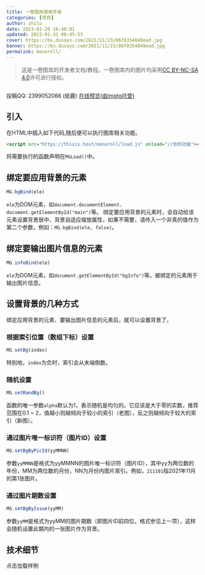 ```yaml
---
title: 一卷图库使用手册
categories: [项目]
author: zhilu
date: 2023-01-20 16:48:01
updated: 2023-01-31 08:45:53
cover: https://bu.dusays.com/2021/11/23/86f0354849ead.jpg
banner: https://bu.dusays.com/2021/11/23/86f0354849ead.jpg
permalink: monoroll/
---
```


> 这是一卷图库的开发者文档/教程。一卷图库内的图片均采用[CC BY-NC-SA 4.0](https://creativecommons.org/licenses/by-nc-sa/4.0/deed.zh)</a>许可进行授权。

<script src="./load.js" onload="console.log(MG)"></script>

<pre id="MGInfo"></pre>
<script>document.getElementById("MGInfo").textContent = `name: ${MG.name}\ndescription: ${MG.description}\nlicense: ${MG.license}`</script>

投稿QQ: 2399052066 (纸鹿)
[在线预览(由Imgtg托管)](https://img.tg/album/54wL)

## 引入

在HTML中插入如下代码,随后便可以执行图库相关功能。
```html
<script src="https://thisis.host/monoroll/load.js" onload="//你的功能"></script>
```
将需要执行的函数声明在`MGLoad()`中。

## 绑定要应用背景的元素
```js
MG.bgBind(ele)
```
`ele`为DOM元素，如`document.documentElement、document.getElementById("main")`等。
绑定要应用背景的元素时，会自动给该元素设置背景居中、背景自适应缩放属性，如果不需要，请传入一个非真的值作为第二个参数，例如：`MG.bgBind(ele, false)`。

## 绑定要输出图片信息的元素
```js
MG.infoBind(ele)
```
`ele`为DOM元素，如`document.getElementById("bgInfo")`等。被绑定的元素用于输出图片信息。

## 设置背景的几种方式
绑定应用背景的元素、要输出图片信息的元素后，就可以设置背景了。

### 根据索引位置（数组下标）设置
```js
MG.setBg(index)
```
特别地，`index`为负时，索引会从末端倒数。

### 随机设置
```js
MG.setRandBg()
```
函数的唯一参数`alpha`默认为1，表示随机是均匀的。它应该是大于零的实数，推荐范围在0.1 ~ 2，值越小则越倾向于较小的索引（老图），反之则越倾向于较大的索引（新图）。

### 通过图片唯一标识符（图片ID）设置
```js
MG.setBgByPicId(yyMMNN)
```
参数`yyMMNN`是格式为yyMMNN的图片唯一标识符（图片ID），其中yy为两位数的年份，MM为两位数的月份，NN为月份内图片索引。例如，`211101`指2021年11月的第1张图片。

### 通过图片期数设置
```js
MG.setBgByIssue(yyMM)
```
参数`yyMM`是格式为yyMM的图片期数（即图片ID前四位，格式参见上一项），这样会随机设置此期内的一张图片作为背景。

## 技术细节

<pre id="MGTechDetails"><a onclick="this.parentElement.textContent=`\/\/ 压缩的gallery.json源文件索引0样例\n${JSON.stringify(Object.values(MG.pic[0]))}\n\/\/ load.js引入后MG.pic[0]样例\n${JSON.stringify(MG.pic[0])}`">点击加载样例</a></pre>
